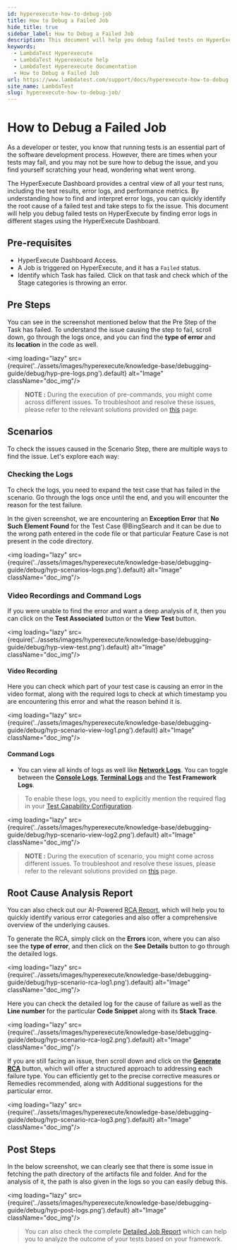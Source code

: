 ```yaml
---
id: hyperexecute-how-to-debug-job
title: How to Debug a Failed Job
hide_title: true
sidebar_label: How to Debug a Failed Job
description: This document will help you debug failed tests on HyperExecute by finding error logs in different stages using the HyperExecute Dashboard.
keywords:
  - LambdaTest Hyperexecute
  - LambdaTest Hyperexecute help
  - LambdaTest Hyperexecute documentation
  - How to Debug a Failed Job
url: https://www.lambdatest.com/support/docs/hyperexecute-how-to-debug-job/
site_name: LambdaTest
slug: hyperexecute-how-to-debug-job/
---
```


<script type="application/ld+json"
      dangerouslySetInnerHTML={{ __html: JSON.stringify({
       "@context": "https://schema.org",
        "@type": "BreadcrumbList",
        "itemListElement": [{
          "@type": "ListItem",
          "position": 1,
          "name": "Home",
          "item": "https://www.lambdatest.com"
        },{
          "@type": "ListItem",
          "position": 2,
          "name": "Support",
          "item": "https://www.lambdatest.com/support/docs/"
        },{
          "@type": "ListItem",
          "position": 3,
          "name": "Integrations",
          "item": "https://www.lambdatest.com/support/docs/hyperexecute-how-to-debug-job/"
        }]
      })
    }}
></script>

# How to Debug a Failed Job
As a developer or tester, you know that running tests is an essential part of the software development process. However, there are times when your tests may fail, and you may not be sure how to debug the issue, and you find yourself scratching your head, wondering what went wrong. 

The HyperExecute Dashboard provides a central view of all your test runs, including the test results, error logs, and performance metrics. By understanding how to find and interpret error logs, you can quickly identify the root cause of a failed test and take steps to fix the issue. This document will help you debug failed tests on HyperExecute by finding error logs in different stages using the HyperExecute Dashboard.

## Pre-requisites

- HyperExecute Dashboard Access.
- A Job  is triggered on HyperExecute, and it has a `Failed` status.
- Identify which Task  has failed. Click on that task and check which of the Stage categories is throwing an error.

## Pre Steps
You can see in the screenshot mentioned below that the Pre Step of the Task has failed. To understand the issue causing the step to fail, scroll down, go through the logs once, and you can find the **type of error** and its **location** in the code as well.

<img loading="lazy" src={require('../assets/images/hyperexecute/knowledge-base/debugging-guide/debug/hyp-pre-logs.png').default} alt="Image"  className="doc_img"/>

> **NOTE :** During the execution of pre-commands, you might come across different issues. To troubleshoot and resolve these issues, please refer to the relevant solutions provided on [this](https://www.lambdatest.com/support/docs/hyperexecute-pre-steps-error/) page.

## Scenarios
To check the issues caused in the Scenario Step, there are multiple ways to find the issue. Let's explore each way:

### Checking the Logs
To check the logs, you need to expand the test case that has failed in the scenario. Go through the logs once until the end, and you will encounter the reason for the test failure.

In the given screenshot, we are encountering an **Exception Error** that **No Such Element Found** for the Test Case @BingSearch and it can be due to the wrong path entered in the code file or that particular Feature Case is not present in the code directory.

<img loading="lazy" src={require('../assets/images/hyperexecute/knowledge-base/debugging-guide/debug/hyp-scenarios-logs.png').default} alt="Image"  className="doc_img"/>

### Video Recordings and Command Logs

If you were unable to find the error and want a deep analysis of it, then you can click on the **Test Associated** button or the **View Test** button.

<img loading="lazy" src={require('../assets/images/hyperexecute/knowledge-base/debugging-guide/debug/hyp-view-test.png').default} alt="Image"  className="doc_img"/>

#### Video Recording

Here you can check which part of your test case is causing an error in the video format, along with the required logs to check at which timestamp you are encountering this error and what the reason behind it is.

<img loading="lazy" src={require('../assets/images/hyperexecute/knowledge-base/debugging-guide/debug/hyp-scenario-view-log1.png').default} alt="Image"  className="doc_img"/>

#### Command Logs

- You can view all kinds of logs as well like [**Network Logs**](https://www.lambdatest.com/support/docs/debugging-options/#network-logs). You can toggle between the [**Console Logs**](https://www.lambdatest.com/support/docs/debugging-options/#console-logs), [**Terminal Logs**](https://www.lambdatest.com/support/docs/debugging-options/#terminal-logs) and the **Test Framework Logs**.

> To enable these logs, you need to explicitly mention the required flag in your [Test Capability Configuration](https://www.lambdatest.com/support/docs/selenium-automation-capabilities/).

<img loading="lazy" src={require('../assets/images/hyperexecute/knowledge-base/debugging-guide/debug/hyp-scenario-view-log2.png').default} alt="Image"  className="doc_img"/>

> **NOTE :** During the execution of scenario, you might come across different issues. To troubleshoot and resolve these issues, please refer to the relevant solutions provided on [this](https://www.lambdatest.com/support/docs/hyperexecute-scenario-steps-error/) page.

## Root Cause Analysis Report
You can also check out our AI-Powered [RCA Report](https://www.lambdatest.com/support/docs/ai-powered-test-failure-analysis/), which will help you to quickly identify various error categories and also offer a comprehensive overview of the underlying causes.

To generate the RCA, simply click on the **Errors** icon, where you can also see the **type of error**, and then click on the **See Details** button to go through the detailed logs.

<img loading="lazy" src={require('../assets/images/hyperexecute/knowledge-base/debugging-guide/debug/hyp-scenario-rca-log1.png').default} alt="Image"  className="doc_img"/>

Here you can check the detailed log for the cause of failure as well as the **Line number** for the particular **Code Snippet** along with its **Stack Trace**.

<img loading="lazy" src={require('../assets/images/hyperexecute/knowledge-base/debugging-guide/debug/hyp-scenario-rca-log2.png').default} alt="Image"  className="doc_img"/>

If you are still facing an issue, then scroll down and click on the [**Generate RCA**](https://www.lambdatest.com/support/docs/ai-powered-test-failure-analysis/#generate-the-rca-of-your-failed-jobs) button, which will offer a structured approach to addressing each failure type. You can efficiently get to the precise corrective measures or Remedies recommended, along with Additional suggestions for the particular error.

<img loading="lazy" src={require('../assets/images/hyperexecute/knowledge-base/debugging-guide/debug/hyp-scenario-rca-log3.png').default} alt="Image"  className="doc_img"/>

## Post Steps

In the below screenshot, we can clearly see that there is some issue in fetching the path directory of the artifacts file and folder. And for the analysis of it, the path is also given in the logs so you can easily debug this.

<img loading="lazy" src={require('../assets/images/hyperexecute/knowledge-base/debugging-guide/debug/hyp-post-logs.png').default} alt="Image"  className="doc_img"/>

> You can also check the complete [Detailed Job Report](https://www.lambdatest.com/support/docs/hyperexecute-reports/) which can help you to analyze the outcome of your tests based on your framework.